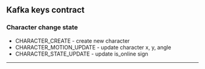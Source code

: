 ## Kafka keys contract

### Character change state

- CHARACTER_CREATE - create new character
- CHARACTER_MOTION_UPDATE - update character x, y, angle
- CHARACTER_STATE_UPDATE - update is_online sign

---


